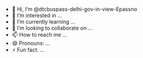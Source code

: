 - 👋 Hi, I’m @dtcbuspass-delhi-gov-in-view-Epassno
- 👀 I’m interested in ...
- 🌱 I’m currently learning ...
- 💞️ I’m looking to collaborate on ...
- 📫 How to reach me ...
- 😄 Pronouns: ...
- ⚡ Fun fact: ...

<!---
dtcbuspass-delhi-gov-in-view-Epassno/dtcbuspass-delhi-gov-in-view-Epassno is a ✨ special ✨ repository because its `README.md` (this file) appears on your GitHub profile.
You can click the Preview link to take a look at your changes.
--->
